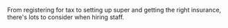 From registering for tax to setting up super and getting the right insurance, there's lots to consider when hiring staff.